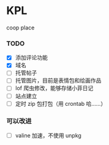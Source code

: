 # KPL
coop place

### TODO

- [x] 添加评论功能
- [x] 域名
- [ ] 托管帖子
- [ ] 托管图片，目前是表情包和绘画作品
- [ ] lof 爬虫修改，能够存储小菲日记
- [ ] 站点建立
- [ ] 定时 zip 包打包（用 crontab 哈……）

### 可以改进
- [ ] valine 加速，不使用 unpkg

